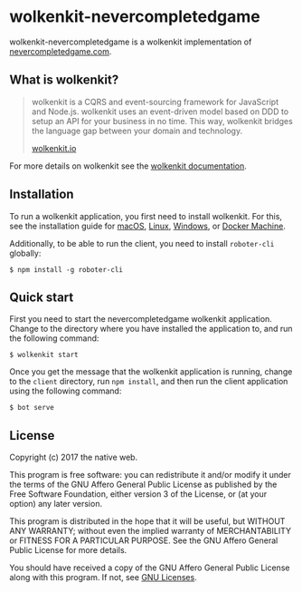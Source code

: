 # wolkenkit-nevercompletedgame

wolkenkit-nevercompletedgame is a wolkenkit implementation of [nevercompletedgame.com](https://www.nevercompletedgame.com/).

## What is wolkenkit?

> wolkenkit is a CQRS and event-sourcing framework for JavaScript and Node.js. wolkenkit uses an event-driven model based on DDD to setup an API for your business in no time. This way, wolkenkit bridges the language gap between your domain and technology.
>
> [wolkenkit.io](https://www.wolkenkit.io/)

For more details on wolkenkit see the [wolkenkit documentation](https://docs.wolkenkit.io).

## Installation

To run a wolkenkit application, you first need to install wolkenkit. For this, see the installation guide for [macOS](https://docs.wolkenkit.io/latest/getting-started/installing-wolkenkit/installing-on-macos/), [Linux](https://docs.wolkenkit.io/latest/getting-started/installing-wolkenkit/installing-on-linux/), [Windows](https://docs.wolkenkit.io/latest/getting-started/installing-wolkenkit/installing-on-windows/), or [Docker Machine](https://docs.wolkenkit.io/latest/getting-started/installing-wolkenkit/installing-using-docker-machine/).

Additionally, to be able to run the client, you need to install `roboter-cli` globally:

```shell
$ npm install -g roboter-cli
```

## Quick start

First you need to start the nevercompletedgame wolkenkit application. Change to the directory where you have installed the application to, and run the following command:

```shell
$ wolkenkit start
```

Once you get the message that the wolkenkit application is running, change to the `client` directory, run `npm install`, and then run the client application using the following command:

```shell
$ bot serve
```

## License

Copyright (c) 2017 the native web.

This program is free software: you can redistribute it and/or modify it under the terms of the GNU Affero General Public License as published by the Free Software Foundation, either version 3 of the License, or (at your option) any later version.

This program is distributed in the hope that it will be useful, but WITHOUT ANY WARRANTY; without even the implied warranty of MERCHANTABILITY or FITNESS FOR A PARTICULAR PURPOSE. See the GNU Affero General Public License for more details.

You should have received a copy of the GNU Affero General Public License along with this program. If not, see [GNU Licenses](http://www.gnu.org/licenses/).
